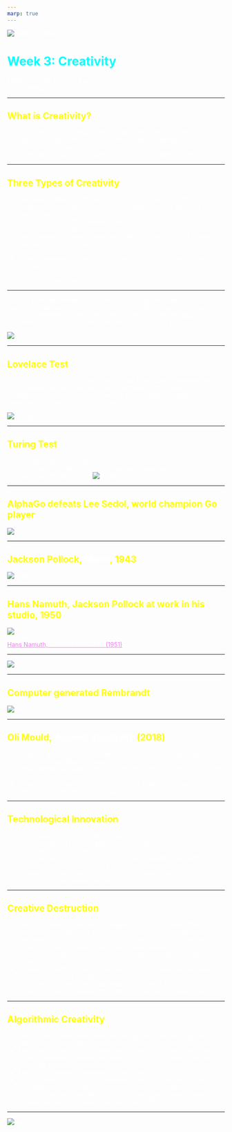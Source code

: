 ```yaml
---
marp: true
---
```



<style>
section {
  background: #1a0000;
}

* {
    color: white;
}

h1 {
    color: cyan;
}

h2 {
    color: yellow;
}
a {
    color: violet;
}
</style>

![DM6104 Banner](../images/FM6102Banner2.jpg)

# Week 3: Creativity

FM6102: Digital Play and Practice  
Dr. EL Putnam

---

## What is Creativity?

- OED: The faculty of being creative; ability or power to create.
- Marcus Du Sautoy: the drive to come up with something new, is surprising, and has value (3)
- Oli Mould: creativity is a power – who or what has power to be creative?

---

## Three Types of Creativity

- Proposed by Margaret Boden (discussed in Du Sautoy 7 - 11)
- Exploratory creativity: taking what is already there and exploring the outer edges
    - Accounts for 97% of human creativity
    - Area where computers excel
- Combinational creativity: taking two different constructs and finding a new way to combine them
    - Potential for AI
- Transformational creativity: rare moments that are complete game changers
    - Paradigm shifts and transformational moments
    - Abstraction in painting

<!-- Bach as example of exploratory creativity in Baroque music, pushing boundaries and entering new era music 

Abstraction in painting as a kind of creative game changer: from representation to form


-->

---

Could a computer initiate the kind of phase change that can move us into a new state? That seems a challenge. Algorithms learn how to act based on the data presented to them. Doesn’t this mean that they will always be condemned to producing more of the same? (Du Sautoy 11)

![bg right](https://techonomy.com/wp-content/uploads/2016/05/puppyslugs-768x576.jpg)

---

## Lovelace Test

"To pass the Lovelace Test, an algorithm has to produce something that is truly creative. The process has to be repeatable (not the result of a hardware error) and the programmer has to be unable to explain how the algorithm produced its output" (Du Sautoy 6)

![bg right](../images/Lovelace-portrait.jpg)

<!-- Ada Lovelace: created first algorithm for Charles Babbage’s analytical engine; often referred to as first computer programmer

Daughter of Lord Byron (poet)

Understood that you can’t get more than you put into a machine, but as Du Sautoy points out, thought about possibility of other applications for Analytical Engine could do more than work on numbers – sill relies on coder not machine

Sautoy proposes Lovelace text: To pass the Lovelace Test, an algorithm has to produce something that is truly creative. The process has to be repeatable (not the result of a hardware error) and the programmer has to be unable to explain how the algorithm produced its output. We are challenging the machines to come up with things that are new, surprising, and of value.

For a machine to be deemed truly creative, its contribution has to be more than an expression of the creativity of its coder or the person who built its data set.

 -->

---

## Turing Test

- developed by Alan Turing
- Tests machine's ability to exhibit intelligent behaviour
- Based on imititation game
![bg right](https://upload.wikimedia.org/wikipedia/commons/thumb/5/55/Turing_test_diagram.png/440px-Turing_test_diagram.png)

<!-- Player A is a man, player B is a woman and player C (who plays the role of the interrogator) is of either sex. In the imitation game, player C is unable to see either player A or player B, and can communicate with them only through written notes. By asking questions of player A and player B, player C tries to determine which of the two is the man and which is the woman. Player A's role is to trick the interrogator into making the wrong decision, while player B attempts to assist the interrogator in making the right one. -->
---

## AlphaGo defeats Lee Sedol, world champion Go player

![](../images/AlphaGo-LeeSedol.png)

<!-- In 2016, World champion Go play, Lee Sedol lost to AlphaGo, Google’s artificial intelligence program (neural network algorithms) – trained over time using reinforcement learning / training algorithms like teaching children, as opposed to top down programming where you just provide instructions

(ch. 3) The computer played a move a human would not even consider – capable of playing more games and recalling moves learned more efficiently, think/strategise in game longer term than human players: broke convention and defied orthodoxy as it was not contained to human “creativity code”
 -->

---

## Jackson Pollock, *Mural*, 1943

![width:900px](https://www.artnews.com/wp-content/uploads/2020/05/6323912l-1.jpg)

<!-- Tendency to treat Pollock’s paintings as insignificant, but not an easy process to emulate; not just flicks of paint but fractals
DuSautoy tried to replicate with a chaotic pendulum – replicate technique out lacked the structure. 

“This seems to be a fundamental limitation of many of the codes attempting to make art. They can capture detail at a local level but they lack the ability to piece these bits together into a canvas that is satisfying on a larger scale” (117) -->

---

## Hans Namuth, Jackson Pollock at work in his studio, 1950

![](../images/Namuth_PollockPaintingSeries.jpg)

[Hans Namuth, *Jackson Pollock 51* (1951)
](https://youtu.be/atu4uVT7bV8?t=319)

---

![bg ](../images/Namuth_PollockPainting.jpg)

---

## Computer generated Rembrandt

![width:900px](../images/AI_Rembrandt.jpg)

<!-- A Rembrandt created by a 3D printer based on 346 paintings
Caused disgust in some people, including British art critic Jonathan Jones
DuSautoy asks: “The artist’s process is often a black box. Algorithms have given us new tools to dig around inside the box and to find new traces
of patterns. If we can replicate through code what an artist has done, then that code reveals something about the process of creation” (122)

Treating creativity as competitive game to “spur computers into new and more interesting artistic territory” (124) – Ahmed Elgammal make creativity a competitive game at the algorithmic level to mimic competative dialogue between generator and discrimatator (desire to create and the inner critic)
 -->

---

## Oli Mould, *Against Creativity* (2018)

- Creativity as the "power to create something from nothing" (Kindle loc 76) -- places emphasis on power
- Blends knowledge with agency and desire to create something that does not exist
- Creativity being used as a concept in order to proliferate more of the same (esp. in neoliberal capitalism)

---

## Technological Innovation 

- Silicon Valley: mentality of the hacker
    - current global hub of digital innovation and promotion of creativity in computing technologies
    - “move fast and break things”: shun management for innovation
- Emphasis on agility and building on innovations of others
- Creativity and the capacity to monetize everything (ie. sharing economy): market based creativity

---

## Creative Destruction

- Concept coined by  Joseph Schumpeter: a kind of mutation “that incessantly revolutionizes the economic structure from within, incessantly destroying the old one, incessantly creating a new one” and “is the essential fact about capitalism.” (Schumpeter 83)
- destroy alternatives and turn them into fertile and stable ground for growth
- Shoshana Zuboff: common understandings of "creative destruction" misinterpretation of Schumpeter
    - Treated as "permissionless innovation" (Zuboff 49)
    - need double movement: translated into new institutional forms

<!-- Although Schumpeter regarded capitalism as an “evolutionary” process, he also considered that relatively few of its continuous innovations actually rise to the level of evolutionary significance. These rare events are what he called “mutations.” These are enduring, sustainable, qualitative shifts in the logic, understanding, and practice of capitalist accumulation, not random, temporary, or opportunistic reactions to circumstances. Schumpeter insisted that this evolutionary mechanism is triggered by new consumer needs, and alignment with those needs is the discipline that drives sustainable mutation: “The capitalist process, not by coincidence but by virtue of its mechanism, progressively raises the standard of life of the masses.”

Zuboff, Shoshana. The Age of Surveillance Capitalism (p. 51). PublicAffairs. Kindle Edition.  -->

---

## Algorithmic Creativity

- Every interaction we have with technology produces data: big data (data mining on a mass scale)
- Algorithm is a set of programmed instructions that dictates an action
- Artificial intelligence and development of artificial creativity (like what Du Sautoy discusses)
- Algorithmic creativity: emphasis on data mining
- Technosolutionism or technochauvenism: use of technology to solve non-technological problem, but can cause further problems
    - See Broussard, Meredith. *Artificial Unintelligence: How Computers Misunderstand the World.* The MIT Press, 2018.

<!-- the way to work in the twenty-first century is to shun management’s control because it denies agility, speed and creativity. Seeking out, investing in, then taking over young, energetic, bright and innovative new people and firms mirrored this hacker ethos.

Oli Mould. Against Creativity (Kindle Locations 1435-1436). Verso. 

Emphasis on competitive markets

pervades how creativity is thought of in relation to technology; the more technology individualizes us and creates a social world geared toward the monetization of everything, the more money there is to be made. Any social utility of this creative technology is snuffed out in favour of how it can be implemented to feed capitalism’s growth.

Oli Mould. Against Creativity (Kindle Locations 1458-1460). Verso. 

From tech to how we experience the everyday: tech informs our engagement with the world; we are behaving in ways informed by this mentality

Mould more wary of implications while DuSautoy celebrates: “Machine learning algorithms hence forge a path for us through the amorphous soup of virtual information, all the while narrowing our field of vision.”

Oli Mould. Against Creativity (Kindle Locations 1571-1572). Verso. 

Critical of sharing economy

 -->

---

![bg](../images/DeepDream1.jpg)

<!-- Computer vision: when computers see, identify, and process images in same ways humans do

DeepDream is a computer vision program created by Google engineer Alexander Mordvintsev which uses a convolutional neural network to find and enhance patterns in images via algorithmic pareidolia, thus creating a dream-like hallucinogenic appearance in the deliberately over-processed images.

DuSautoy: Art enables seeing into how another mind works – art made by AI could enable use to understand hidden nature of computer code (134-5)

While for DuSautoy,creativity is the black box, for Mould Machine learning are the black boxes (training data and how they function are corporate secrets)

Algorithms reaffirm, rather than enable new ways of organizing society – focus on indivudal rather than collective -->

